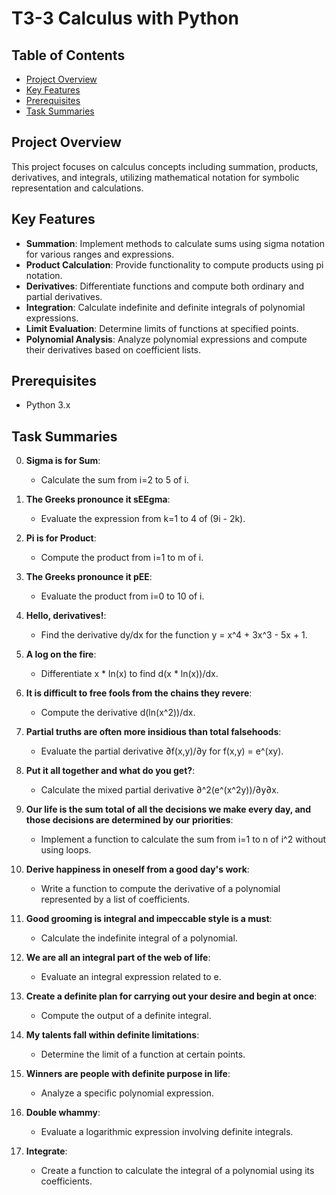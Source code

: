 # T3-3 Calculus with Python

## Table of Contents
- [Project Overview](#project-overview)
- [Key Features](#key-features)
- [Prerequisites](#prerequisites)
- [Task Summaries](#task-summaries)

## Project Overview

This project focuses on calculus concepts including summation, products, derivatives, and integrals, utilizing mathematical notation for symbolic representation and calculations.

## Key Features

- **Summation**: Implement methods to calculate sums using sigma notation for various ranges and expressions.
- **Product Calculation**: Provide functionality to compute products using pi notation.
- **Derivatives**: Differentiate functions and compute both ordinary and partial derivatives.
- **Integration**: Calculate indefinite and definite integrals of polynomial expressions.
- **Limit Evaluation**: Determine limits of functions at specified points.
- **Polynomial Analysis**: Analyze polynomial expressions and compute their derivatives based on coefficient lists.

## Prerequisites

- Python 3.x

## Task Summaries

0. **Sigma is for Sum**: 
    - Calculate the sum from i=2 to 5 of i.

1. **The Greeks pronounce it sEEgma**: 
    - Evaluate the expression from k=1 to 4 of (9i - 2k).

2. **Pi is for Product**: 
    - Compute the product from i=1 to m of i.

3. **The Greeks pronounce it pEE**: 
    - Evaluate the product from i=0 to 10 of i.

4. **Hello, derivatives!**: 
    - Find the derivative dy/dx for the function y = x^4 + 3x^3 - 5x + 1.

5. **A log on the fire**: 
    - Differentiate x * ln(x) to find d(x * ln(x))/dx.

6. **It is difficult to free fools from the chains they revere**: 
    - Compute the derivative d(ln(x^2))/dx.

7. **Partial truths are often more insidious than total falsehoods**: 
    - Evaluate the partial derivative ∂f(x,y)/∂y for f(x,y) = e^(xy).

8. **Put it all together and what do you get?**: 
    - Calculate the mixed partial derivative ∂^2(e^(x^2y))/∂y∂x.

9. **Our life is the sum total of all the decisions we make every day, and those decisions are determined by our priorities**: 
    - Implement a function to calculate the sum from i=1 to n of i^2 without using loops.

10. **Derive happiness in oneself from a good day's work**: 
    - Write a function to compute the derivative of a polynomial represented by a list of coefficients.

11. **Good grooming is integral and impeccable style is a must**: 
    - Calculate the indefinite integral of a polynomial.

12. **We are all an integral part of the web of life**: 
    - Evaluate an integral expression related to e.

13. **Create a definite plan for carrying out your desire and begin at once**: 
    - Compute the output of a definite integral.

14. **My talents fall within definite limitations**: 
    - Determine the limit of a function at certain points.

15. **Winners are people with definite purpose in life**: 
    - Analyze a specific polynomial expression.

16. **Double whammy**: 
    - Evaluate a logarithmic expression involving definite integrals.

17. **Integrate**: 
    - Create a function to calculate the integral of a polynomial using its coefficients.
